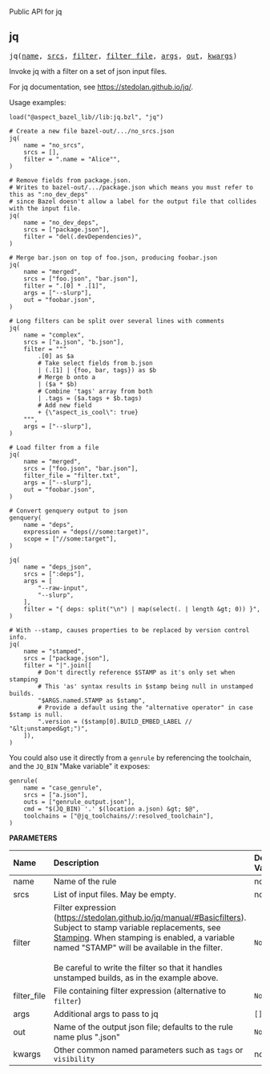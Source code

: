 <!-- Generated with Stardoc: http://skydoc.bazel.build -->

Public API for jq

<a id="jq"></a>

## jq

<pre>
jq(<a href="#jq-name">name</a>, <a href="#jq-srcs">srcs</a>, <a href="#jq-filter">filter</a>, <a href="#jq-filter_file">filter_file</a>, <a href="#jq-args">args</a>, <a href="#jq-out">out</a>, <a href="#jq-kwargs">kwargs</a>)
</pre>

Invoke jq with a filter on a set of json input files.

For jq documentation, see https://stedolan.github.io/jq/.

Usage examples:

```starlark
load("@aspect_bazel_lib//lib:jq.bzl", "jq")

# Create a new file bazel-out/.../no_srcs.json
jq(
    name = "no_srcs",
    srcs = [],
    filter = ".name = "Alice"",
)

# Remove fields from package.json.
# Writes to bazel-out/.../package.json which means you must refer to this as ":no_dev_deps"
# since Bazel doesn't allow a label for the output file that collides with the input file.
jq(
    name = "no_dev_deps",
    srcs = ["package.json"],
    filter = "del(.devDependencies)",
)

# Merge bar.json on top of foo.json, producing foobar.json
jq(
    name = "merged",
    srcs = ["foo.json", "bar.json"],
    filter = ".[0] * .[1]",
    args = ["--slurp"],
    out = "foobar.json",
)

# Long filters can be split over several lines with comments
jq(
    name = "complex",
    srcs = ["a.json", "b.json"],
    filter = """
        .[0] as $a
        # Take select fields from b.json
        | (.[1] | {foo, bar, tags}) as $b
        # Merge b onto a
        | ($a * $b)
        # Combine 'tags' array from both
        | .tags = ($a.tags + $b.tags)
        # Add new field
        + {\"aspect_is_cool\": true}
    """,
    args = ["--slurp"],
)

# Load filter from a file
jq(
    name = "merged",
    srcs = ["foo.json", "bar.json"],
    filter_file = "filter.txt",
    args = ["--slurp"],
    out = "foobar.json",
)

# Convert genquery output to json
genquery(
    name = "deps",
    expression = "deps(//some:target)",
    scope = ["//some:target"],
)

jq(
    name = "deps_json",
    srcs = [":deps"],
    args = [
        "--raw-input",
        "--slurp",
    ],
    filter = "{ deps: split("\n") | map(select(. | length &gt; 0)) }",
)

# With --stamp, causes properties to be replaced by version control info.
jq(
    name = "stamped",
    srcs = ["package.json"],
    filter = "|".join([
        # Don't directly reference $STAMP as it's only set when stamping
        # This 'as' syntax results in $stamp being null in unstamped builds.
        "$ARGS.named.STAMP as $stamp",
        # Provide a default using the "alternative operator" in case $stamp is null.
        ".version = ($stamp[0].BUILD_EMBED_LABEL // "&lt;unstamped&gt;")",
    ]),
)
```

You could also use it directly from a `genrule` by referencing the toolchain, and the `JQ_BIN`
"Make variable" it exposes:

```
genrule(
    name = "case_genrule",
    srcs = ["a.json"],
    outs = ["genrule_output.json"],
    cmd = "$(JQ_BIN) '.' $(location a.json) &gt; $@",
    toolchains = ["@jq_toolchains//:resolved_toolchain"],
)
```


**PARAMETERS**


| Name  | Description | Default Value |
| :------------- | :------------- | :------------- |
| <a id="jq-name"></a>name |  Name of the rule   |  none |
| <a id="jq-srcs"></a>srcs |  List of input files. May be empty.   |  none |
| <a id="jq-filter"></a>filter |  Filter expression (https://stedolan.github.io/jq/manual/#Basicfilters). Subject to stamp variable replacements, see [Stamping](./stamping.md). When stamping is enabled, a variable named "STAMP" will be available in the filter.<br><br>Be careful to write the filter so that it handles unstamped builds, as in the example above.   |  <code>None</code> |
| <a id="jq-filter_file"></a>filter_file |  File containing filter expression (alternative to <code>filter</code>)   |  <code>None</code> |
| <a id="jq-args"></a>args |  Additional args to pass to jq   |  <code>[]</code> |
| <a id="jq-out"></a>out |  Name of the output json file; defaults to the rule name plus ".json"   |  <code>None</code> |
| <a id="jq-kwargs"></a>kwargs |  Other common named parameters such as <code>tags</code> or <code>visibility</code>   |  none |


